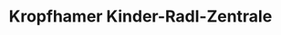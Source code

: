 ---
title: "Kropfhamer Kinder-Radl-Zentrale"
url: /muenchen/kropfhamer-kinder-radl-zentrale/
shop: Fahrrad
---